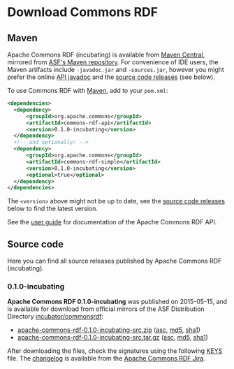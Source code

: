 <!--

    Licensed to the Apache Software Foundation (ASF) under one
    or more contributor license agreements. See the NOTICE file
    distributed with this work for additional information
    regarding copyright ownership. The ASF licenses this file
    to you under the Apache License, Version 2.0 (the
    "License"); you may not use this file except in compliance
    with the License.  You may obtain a copy of the License at

        http://www.apache.org/licenses/LICENSE-2.0

    Unless required by applicable law or agreed to in writing, software
    distributed under the License is distributed on an "AS IS" BASIS,
    WITHOUT WARRANTIES OR CONDITIONS OF ANY KIND, either express or implied.
    See the License for the specific language governing permissions and
    limitations under the License.

-->

# Download Commons RDF


## Maven

Apache Commons RDF (incubating) is available from
[Maven Central](http://central.maven.org/maven2/org/apache/commons/commons-rdf-api/),
mirrored from
[ASF's Maven repository](https://repository.apache.org/content/repositories/releases/org/apache/commons/commons-rdf-api/).
For convenience of IDE users, the Maven artifacts include `-javadoc.jar` and
`-sources.jar`, however you might prefer the
online [API javadoc](/apidocs/)
and the [source code releases](#Source_code) (see below).

To use Commons RDF with [Maven](https://maven.apache.org/), add to your `pom.xml`:

```xml
<dependencies>
  <dependency>
      <groupId>org.apache.commons</groupId>
      <artifactId>commons-rdf-api</artifactId>
      <version>0.1.0-incubating</version>
  </dependency>
  <!-- and optionally: -->
  <dependency>
      <groupId>org.apache.commons</groupId>
      <artifactId>commons-rdf-simple</artifactId>
      <version>0.1.0-incubating</version>
      <optional>true</optional>
  </dependency>
</dependencies>
```

The `<version>` above might not be up to date,
see the [source code releases](#Source_code) below to find the latest version.

See the [user guide](/userguide.html) for documentation of the
Apache Commons RDF API.  

## Source code

Here you can find all source releases published by Apache Commons RDF (incubating).

### 0.1.0-incubating

**Apache Commons RDF 0.1.0-incubating** was published on 2015-05-15, and is available for download
from official mirrors of the
ASF Distribution Directory [incubator/commonsrdf](https://www.apache.org/dyn/closer.cgi/incubator/commonsrdf/0.1.0-incubating/):

* [apache-commons-rdf-0.1.0-incubating-src.zip](https://www.apache.org/dyn/closer.cgi/incubator/commonsrdf/0.1.0-incubating/apache-commons-rdf-0.1.0-incubating-src.zip)
  ([asc](https://dist.apache.org/repos/dist/release/incubator/commonsrdf/0.1.0-incubating/apache-commons-rdf-0.1.0-incubating-src.zip.asc),
  [md5](https://dist.apache.org/repos/dist/release/incubator/commonsrdf/0.1.0-incubating/apache-commons-rdf-0.1.0-incubating-src.zip.md5),
  [sha1](https://dist.apache.org/repos/dist/release/incubator/commonsrdf/0.1.0-incubating/apache-commons-rdf-0.1.0-incubating-src.zip.sha1))
* [apache-commons-rdf-0.1.0-incubating-src.tar.gz](https://www.apache.org/dyn/closer.cgi/incubator/commonsrdf/0.1.0-incubating/apache-commons-rdf-0.1.0-incubating-src.tar.gz)
  ([asc](https://dist.apache.org/repos/dist/release/incubator/commonsrdf/0.1.0-incubating/apache-commons-rdf-0.1.0-incubating-src.tar.gz.asc),
  [md5](https://dist.apache.org/repos/dist/release/incubator/commonsrdf/0.1.0-incubating//apache-commons-rdf-0.1.0-incubating-src.tar.gz.md5),
  [sha1](https://dist.apache.org/repos/dist/release/incubator/commonsrdf/0.1.0-incubating/apache-commons-rdf-0.1.0-incubating-src.tar.gz.sha1))

After downloading the files, check the signatures using the following [KEYS](https://dist.apache.org/repos/dist/release/incubator/commonsrdf/KEYS)
file. The [changelog](https://issues.apache.org/jira/secure/ReleaseNote.jspa?projectId=12316620&amp;version=12332056)
is available from the [Apache Commons RDF Jira](https://issues.apache.org/jira/browse/COMMONSRDF).

